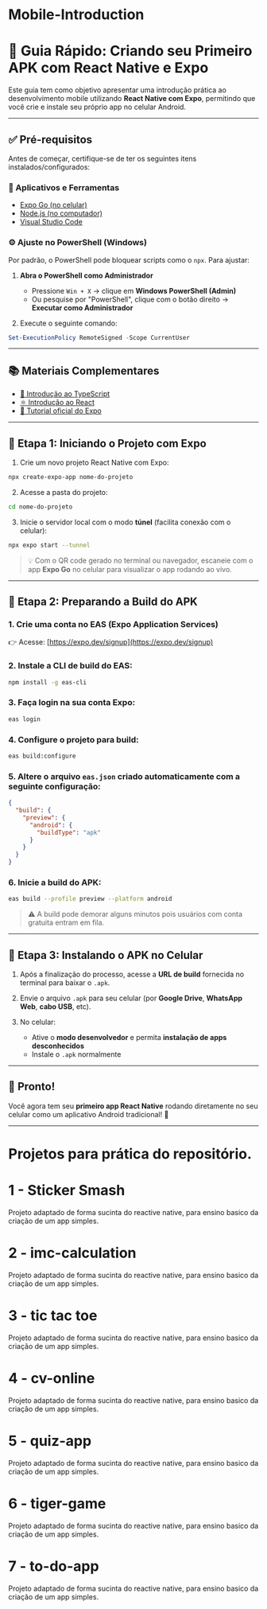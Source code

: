 # Mobile-Introduction

# 🚀 Guia Rápido: Criando seu Primeiro APK com React Native e Expo

Este guia tem como objetivo apresentar uma introdução prática ao desenvolvimento mobile utilizando **React Native com Expo**, permitindo que você crie e instale seu próprio app no celular Android.

---

## ✅ Pré-requisitos

Antes de começar, certifique-se de ter os seguintes itens instalados/configurados:

### 📲 Aplicativos e Ferramentas

- [Expo Go (no celular)](https://expo.dev/go/)
- [Node.js (no computador)](https://nodejs.org/en)
- [Visual Studio Code](https://code.visualstudio.com/)

### ⚙️ Ajuste no PowerShell (Windows)

Por padrão, o PowerShell pode bloquear scripts como o `npx`. Para ajustar:

1. **Abra o PowerShell como Administrador**  
   - Pressione `Win + X` → clique em **Windows PowerShell (Admin)**  
   - Ou pesquise por "PowerShell", clique com o botão direito → **Executar como Administrador**

2. Execute o seguinte comando:

```powershell
Set-ExecutionPolicy RemoteSigned -Scope CurrentUser
```

---

## 📚 Materiais Complementares

- [📘 Introdução ao TypeScript](https://www.typescriptlang.org/docs/handbook/2/everyday-types.html)
- [⚛️ Introdução ao React](https://react.dev/learn)
- [🚀 Tutorial oficial do Expo](https://docs.expo.dev/tutorial/overview/)

---

## 🧪 Etapa 1: Iniciando o Projeto com Expo

1. Crie um novo projeto React Native com Expo:
```sh
npx create-expo-app nome-do-projeto
```

2. Acesse a pasta do projeto:
```sh
cd nome-do-projeto
```

3. Inicie o servidor local com o modo **túnel** (facilita conexão com o celular):
```sh
npx expo start --tunnel
```

> 💡 Com o QR code gerado no terminal ou navegador, escaneie com o app **Expo Go** no celular para visualizar o app rodando ao vivo.

---

## 🧱 Etapa 2: Preparando a Build do APK

### 1. Crie uma conta no EAS (Expo Application Services)
👉 Acesse: [https://expo.dev/signup](https://expo.dev/signup)

### 2. Instale a CLI de build do EAS:
```sh
npm install -g eas-cli
```

### 3. Faça login na sua conta Expo:
```sh
eas login
```

### 4. Configure o projeto para build:
```sh
eas build:configure
```

### 5. Altere o arquivo `eas.json` criado automaticamente com a seguinte configuração:

```json
{
  "build": {
    "preview": {
      "android": {
        "buildType": "apk"
      }
    }
  }
}
```

### 6. Inicie a build do APK:
```sh
eas build --profile preview --platform android
```

> ⚠️ A build pode demorar alguns minutos pois usuários com conta gratuita entram em fila.

---

## 📲 Etapa 3: Instalando o APK no Celular

1. Após a finalização do processo, acesse a **URL de build** fornecida no terminal para baixar o `.apk`.

2. Envie o arquivo `.apk` para seu celular (por **Google Drive**, **WhatsApp Web**, **cabo USB**, etc).

3. No celular:
   - Ative o **modo desenvolvedor** e permita **instalação de apps desconhecidos**
   - Instale o `.apk` normalmente

---

## 🎉 Pronto!

Você agora tem seu **primeiro app React Native** rodando diretamente no seu celular como um aplicativo Android tradicional! 🙌

---
# Projetos para prática do repositório.

# 1 - Sticker Smash

Projeto adaptado de forma sucinta do reactive native, para ensino basico da criação de um app simples. 

# 2 - imc-calculation

Projeto adaptado de forma sucinta do reactive native, para ensino basico da criação de um app simples. 

# 3 - tic tac toe

Projeto adaptado de forma sucinta do reactive native, para ensino basico da criação de um app simples. 

# 4 - cv-online

Projeto adaptado de forma sucinta do reactive native, para ensino basico da criação de um app simples. 

# 5 - quiz-app

Projeto adaptado de forma sucinta do reactive native, para ensino basico da criação de um app simples. 

# 6 - tiger-game

Projeto adaptado de forma sucinta do reactive native, para ensino basico da criação de um app simples. 

# 7 - to-do-app

Projeto adaptado de forma sucinta do reactive native, para ensino basico da criação de um app simples. 
